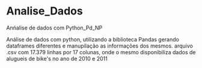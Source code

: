 # Analise_Dados
 Anńalise de dados com Python_Pd_NP

Análise de dados com python, utilizando a biblioteca Pandas gerando dataframes diferentes e manupilação as informações dos mesmos.
arquivo .csv com 17.379 linhas por 17 colunas, onde o mesmo disponibiliza dados de alugueis de bike's no ano de 2010 e 2011 
